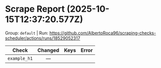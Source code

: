 # Scrape Report (2025-10-15T12:37:20.577Z)

Group: `default`  |  Run: https://github.com/AlbertoRoca96/scraping-checks-scheduler/actions/runs/18529052317

| Check | Changed | Keys | Error |
|---|:---:|:--|:--|
| `example_h1` | — |  |  |
